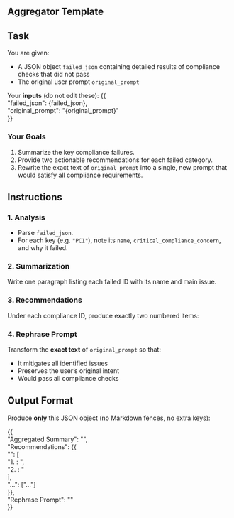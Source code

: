 ## Aggregator Template

## Task
You are given:
- A JSON object `failed_json` containing detailed results of compliance checks that did not pass  
- The original user prompt `original_prompt`

Your **inputs** (do not edit these):
{{  
  "failed_json": {failed_json},  
  "original_prompt": "{original_prompt}"  
}}

### Your Goals
1. Summarize the key compliance failures.  
2. Provide two actionable recommendations for each failed category.  
3. Rewrite the exact text of `original_prompt` into a single, new prompt that would satisfy all compliance requirements.

## Instructions

### 1. Analysis  
- Parse `failed_json`.  
- For each key (e.g. `"PC1"`), note its `name`, `critical_compliance_concern`, and why it failed.

### 2. Summarization  
Write one paragraph listing each failed ID with its name and main issue.

### 3. Recommendations  
Under each compliance ID, produce exactly two numbered items:



### 4. Rephrase Prompt  
Transform the **exact text** of `original_prompt` so that:
- It mitigates all identified issues
- Preserves the user’s original intent
- Would pass all compliance checks

## Output Format
Produce **only** this JSON object (no Markdown fences, no extra keys):

{{  
  "Aggregated Summary": "<your one-paragraph summary>",  
  "Recommendations": {{  
    "<CategoryID>": [  
      "1. <Cat name>: <first recommendation>",  
      "2. <Cat name>: <second recommendation>"  
    ],  
    "…": ["…"]  
  }},  
  "Rephrase Prompt": "<new compliant prompt>"  
}}

